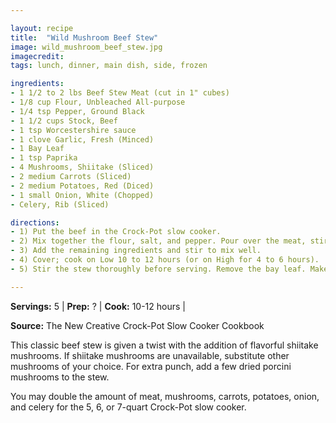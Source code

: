 ```yaml
---

layout: recipe
title:  "Wild Mushroom Beef Stew"
image: wild_mushroom_beef_stew.jpg
imagecredit: 
tags: lunch, dinner, main dish, side, frozen

ingredients:
- 1 1/2 to 2 lbs Beef Stew Meat (cut in 1" cubes)
- 1/8 cup Flour, Unbleached All-purpose
- 1/4 tsp Pepper, Ground Black
- 1 1/2 cups Stock, Beef
- 1 tsp Worcestershire sauce
- 1 clove Garlic, Fresh (Minced)
- 1 Bay Leaf
- 1 tsp Paprika
- 4 Mushrooms, Shiitake (Sliced)
- 2 medium Carrots (Sliced)
- 2 medium Potatoes, Red (Diced)
- 1 small Onion, White (Chopped)
- Celery, Rib (Sliced)

directions:
- 1) Put the beef in the Crock-Pot slow cooker.
- 2) Mix together the flour, salt, and pepper. Pour over the meat, stirring to coat each piece of meat with flour.
- 3) Add the remaining ingredients and stir to mix well.
- 4) Cover; cook on Low 10 to 12 hours (or on High for 4 to 6 hours).
- 5) Stir the stew thoroughly before serving. Remove the bay leaf. Makes 5 servings.

---
```


**Servings:** 5 | **Prep:** ? | **Cook:** 10-12 hours | 

**Source:** The New Creative Crock-Pot Slow Cooker Cookbook

This classic beef stew is given a twist with the addition of flavorful shiitake mushrooms. If shiitake mushrooms are unavailable, substitute other mushrooms of your choice. For extra punch, add a few dried porcini mushrooms to the stew.

You may double the amount of meat, mushrooms, carrots, potatoes, onion, and celery for the 5, 6, or 7-quart Crock-Pot slow cooker.
